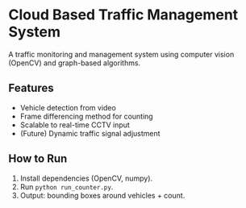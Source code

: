 # Cloud Based Traffic Management System
A traffic monitoring and management system using computer vision (OpenCV) and graph-based algorithms.

## Features
- Vehicle detection from video
- Frame differencing method for counting
- Scalable to real-time CCTV input
- (Future) Dynamic traffic signal adjustment

## How to Run
1. Install dependencies (OpenCV, numpy).
2. Run `python run_counter.py`.
3. Output: bounding boxes around vehicles + count.
